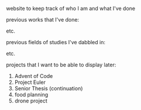 website to keep track of who I am and what I've done

previous works that I've done:

etc.

previous fields of studies I've dabbled in:

etc.

projects that I want to be able to display later:

1. Advent of Code
2. Project Euler
3. Senior Thesis (continuation)
4. food planning
5. drone project
